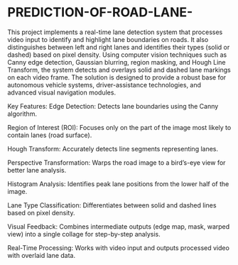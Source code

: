 # PREDICTION-OF-ROAD-LANE-
This project implements a real-time lane detection system that processes video input to identify and highlight lane boundaries on roads.  It also distinguishes between left and right lanes and identifies their types (solid or dashed) based on pixel density.
Using computer vision techniques such as Canny edge detection, Gaussian blurring, region masking, and Hough Line Transform, the system detects and overlays solid and dashed lane markings on each video frame.
The solution is designed to provide a robust base for autonomous vehicle systems, driver-assistance technologies, and advanced visual navigation modules.


Key Features:
Edge Detection: Detects lane boundaries using the Canny algorithm.

Region of Interest (ROI): Focuses only on the part of the image most likely to contain lanes (road surface).

Hough Transform: Accurately detects line segments representing lanes.

Perspective Transformation: Warps the road image to a bird’s-eye view for better lane analysis.

Histogram Analysis: Identifies peak lane positions from the lower half of the image.

Lane Type Classification: Differentiates between solid and dashed lines based on pixel density.

Visual Feedback: Combines intermediate outputs (edge map, mask, warped view) into a single collage for step-by-step analysis.

Real-Time Processing: Works with video input and outputs processed video with overlaid lane data.
